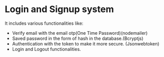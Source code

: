 # Login and Signup system 
It includes various functionalities like: 
- Verify email with the email otp(One Time Password)(nodemailer)
- Saved password in the form of hash in the database.(Bcryptjs)
- Authentication with the token to make it more secure. (Jsonwebtoken)
- Login and Logout functionalities.